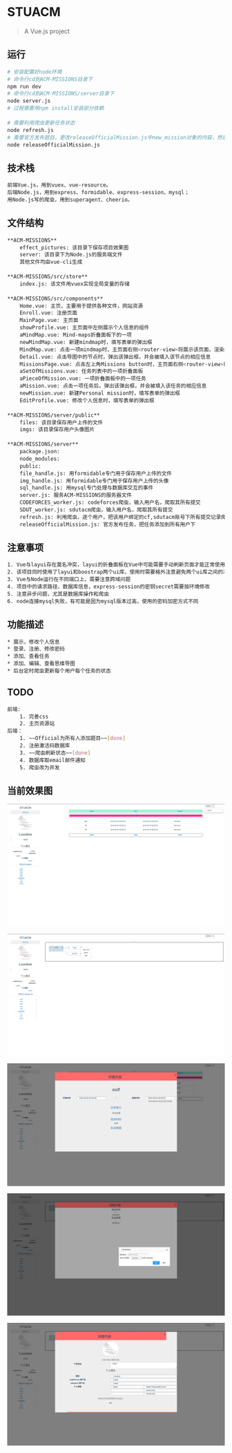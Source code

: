 # STUACM

> A Vue.js project

## 运行
``` bash
# 安装配置好node环境
# 命令行cd到ACM-MISSIONS目录下
npm run dev
# 命令行cd到ACM-MISSIONS/server目录下
node server.js
# 过程需要用npm install安装部分依赖

# 需要利用爬虫更新任务状态
node refresh.js
# 需要官方发布题目，更改releaseOfficialMission.js中new_mission对象的内容，然后
node releaseOfficialMission.js
```

## 技术栈

``` bash
前端Vue.js，用到vuex、vue-resource。
后端Node.js，用到express、formidable、express-session、mysql；
用Node.js写的爬虫，用到superagent、cheerio。
```

## 文件结构
``` bash
**ACM-MISSIONS**
	effect_pictures: 该目录下保存项目效果图
	server: 该目录下为Node.js的服务端文件
	其他文件均由vue-cli生成

**ACM-MISSIONS/src/store**
	index.js: 该文件用vuex实现全局变量的存储
	
**ACM-MISSIONS/src/components**
	Home.vue: 主页，主要用于提供各种文件，网站资源
	Enroll.vue: 注册页面
	MainPage.vue: 主页面
	showProfile.vue: 主页面中左侧展示个人信息的组件
	aMindMap.vue: Mind-maps折叠面板下的一项
	newMindMap.vue: 新建mindmap时，填写表单的弹出框
	MindMap.vue: 点击一项mindmap时，主页面右侧<router-view>将展示该页面，渲染相应导图，并会被填入相应数据
	Detail.vue: 点击导图中的节点时，弹出该弹出框，并会被填入该节点的相应信息
	MissionsPage.vue: 点击左上角Missions button时，主页面右侧<router-view>将展示任务列表
	aSetOfMissions.vue: 任务列表中的一项折叠面板
	aPieceOfMission.vue: 一项折叠面板中的一项任务
	aMission.vue: 点击一项任务后，弹出该弹出框，并会被填入该任务的相应信息
	newMission.vue: 新建Personal mission时，填写表单的弹出框
	EditProfile.vue: 修改个人信息时，填写表单的弹出框
	
**ACM-MISSIONS/server/public**
	files: 该目录保存用户上传的文件
	imgs: 该目录保存用户头像图片
	
**ACM-MISSIONS/server**
	package.json:
	node_modules:
	public:
	file_handle.js: 用formidable专门用于保存用户上传的文件
	img_handle.js: 用formidable专门用于保存用户上传的头像
	sql_handle.js: 用mysql专门处理与数据库交互的事件
	server.js: 服务ACM-MISSIONS的服务器文件
	CODEFORCES_worker.js: codeforces爬虫，输入用户名，爬取其所有提交
	SDUT_worker.js: sdutacm爬虫，输入用户名，爬取其所有提交
	refresh.js: 利用爬虫，逐个用户，把该用户绑定的cf,sdutacm账号下所有提交记录爬下来，逐个任务逐道题目在提交记录中查找测评状态，更新数据库中的状态
	releaseOfficialMission.js: 官方发布任务，把任务添加到所有用户下
```

## 注意事项
``` bash
1. Vue与layui存在莫名冲突，layui的折叠面板在Vue中可能需要手动刷新页面才能正常使用
2. 该项目同时使用了layui和boostrap两个ui库，使用时需要格外注意避免两个ui库之间的冲突
3. Vue与Node运行在不同端口上，需要注意跨域问题
4. 项目中的请求路径，数据库信息，express-session的密钥secret需要按环境修改
5. 注意异步问题，尤其是数据库操作和爬虫
6. node连接mysql失败，有可能是因为mysql版本过高，使用的密码加密方式不同
```

## 功能描述

``` bash
* 展示，修改个人信息
* 登录、注册、修改密码
* 添加、查看任务
* 添加、编辑、查看思维导图
* 后台定时爬虫更新每个用户每个任务的状态
```
## TODO
``` bash
前端:
	1. 完善css
	2. 主页资源站
后端：
	1. ~~Official为所有人添加题目~~[done]
	2. 注册激活码数据库
	3. ~~爬虫刷新状态~~[done]
	4. 数据库取email邮件通知
	5. 爬虫改为并发
```
## 当前效果图

![missinspage](./effect_pictures/missinspage.png)

![missinspage](./effect_pictures/mindmapspage.png)

![viewmission](./effect_pictures/viewmission.png)

![mindmapdetail](./effect_pictures/mindmapdetail.png)

![editprofile](./effect_pictures/editprofile.png)